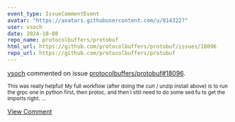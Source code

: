 ```yaml
---
event_type: IssueCommentEvent
avatar: "https://avatars.githubusercontent.com/u/814322?"
user: vsoch
date: 2024-10-08
repo_name: protocolbuffers/protobuf
html_url: https://github.com/protocolbuffers/protobuf/issues/18096
repo_url: https://github.com/protocolbuffers/protobuf
---
```


<a href='https://github.com/vsoch' target='_blank'>vsoch</a> commented on issue <a href='https://github.com/protocolbuffers/protobuf/issues/18096' target='_blank'>protocolbuffers/protobuf#18096</a>.

<small>This was really helpful! My full workflow (after doing the curl / unzip install above) is to run the grpc one in python first, then protoc, and then I still need to do some sed fu to get the imports right....</small>

<a href='https://github.com/protocolbuffers/protobuf/issues/18096' target='_blank'>View Comment</a>